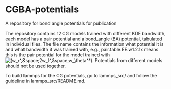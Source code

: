 # CGBA-potentials
A repository for bond angle potentials for publication

The repository contains 12 CG models trained with different KDE bandwidth, each model has a pair potential and a bond_angle (BA) potential, tabulated in individual files. 
The file name contains the information what potential it is and what bandwidth it was trained with, e.g., pair.table.EE.w1.2.1x means this is the pair potential for the model trained with ![(w_r^*,&space;2w_l^*,&space;w_\theta^*)](https://latex.codecogs.com/svg.image?(w_r^*,&space;2w_l^*,&space;w_\theta^*)).
Potentials from different models should not be used together.

To build lammps for the CG potentials, go to lammps_src/ and follow the guideline in lammps_src/README.md.

